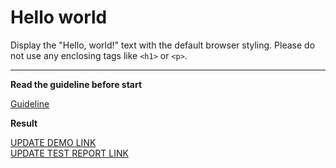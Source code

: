 # Hello world

Display the "Hello, world!" text with the default browser styling. Please do not 
use any enclosing tags like `<h1>` or `<p>`.
___

**Read the guideline before start**

[Guideline](https://mate-academy.github.io/layout_task-guideline/)

**Result**

[UPDATE DEMO LINK](https://earthhuman41.github.io/layout_hello-world/) <br>
[UPDATE TEST REPORT LINK](https://earthhuman41.github.io/layout_hello-world/report/html_report/)
